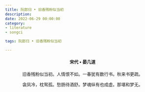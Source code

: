 ```yaml
---
title: 阮郎归 • 旧香残粉似当初
description:
date: 2022-06-29 00:00:00
category:
- literature
- songci

tags: 阮郎归 • 旧香残粉似当初

---
```


<div id="poem-author">
    宋代 • 晏几道
</div>
<div id="poem-body">
<p class="poem-paragraph">旧香残粉似当初。人情恨不如。一春犹有数行书。秋来书更疏。</p>
<p class="poem-paragraph">衾凤冷，枕鸳孤。愁肠待酒舒。梦魂纵有也成虚。那堪和梦无。</p>

</div>

<style>

#poem-author {
    width: 100%;
    text-align: center;
    margin: 20px 0;
    font-weight: bold;
}
#poem-body {
    width: 100%;
    text-align: center;
}
.poem-paragraph {
    font-family: "仿宋"
}

</style>
